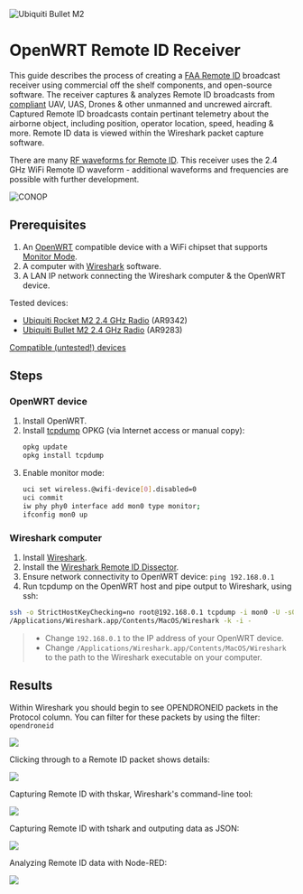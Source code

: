 ![Ubiquiti Bullet M2](../img/remoteid/bullet.jpg)

# OpenWRT Remote ID Receiver

This guide describes the process of creating a [FAA Remote ID](https://www.faa.gov/uas/getting_started/remote_id) broadcast receiver using commercial off the shelf components, and open-source software. The receiver captures & analyzes Remote ID broadcasts from [compliant](https://uasdoc.faa.gov/listDocs) UAV, UAS, Drones & other unmanned and uncrewed aircraft. Captured Remote ID broadcasts contain pertinant telemetry about the airborne object, including position, operator location, speed, heading & more. Remote ID data is viewed within the Wireshark packet capture software.

There are many [RF waveforms for Remote ID](https://drone-remote-id.com/). This receiver uses the 2.4 GHz WiFi Remote ID waveform - additional waveforms and frequencies are possible with further development.

![CONOP](../img/remoteid/wand_conop.png)

## Prerequisites

1. An [OpenWRT](https://openwrt.org/) compatible device with a WiFi chipset that supports [Monitor Mode](https://wiki.wireshark.org/CaptureSetup/WLAN).
2. A computer with [Wireshark](https://www.wireshark.org/) software.
3. A LAN IP network connecting the Wireshark computer & the OpenWRT device.

Tested devices:
* [Ubiquiti Rocket M2 2.4 GHz Radio](https://amzn.to/3u01S3S) (AR9342)
* [Ubiquiti Bullet M2 2.4 GHz Radio](https://amzn.to/4aWZrzT) (AR9283)

[Compatible (untested!) devices](https://deviwiki.com/wiki/List_of_Wireless_Adapters_That_Support_Monitor_Mode_and_Packet_Injection)

## Steps

### OpenWRT device

1. Install OpenWRT.
2. Install [tcpdump](https://openwrt.org/docs/guide-user/firewall/misc/tcpdump_wireshark) OPKG (via Internet access or manual copy):
    ```sh linenum="1"
    opkg update
    opkg install tcpdump
    ```
3. Enable monitor mode:
    ```sh linenum="1"
    uci set wireless.@wifi-device[0].disabled=0
    uci commit
    iw phy phy0 interface add mon0 type monitor;
    ifconfig mon0 up
    ```

### Wireshark computer

1. Install [Wireshark](https://www.wireshark.org/).
2. Install the [Wireshark Remote ID Dissector](https://github.com/opendroneid/wireshark-dissector).
2. Ensure network connectivity to OpenWRT device: `ping 192.168.0.1`
3. Run tcpdump on the OpenWRT host and pipe output to Wireshark, using ssh:
```sh linenum="1"
ssh -o StrictHostKeyChecking=no root@192.168.0.1 tcpdump -i mon0 -U -s0 -w - 'not port 22'|\
/Applications/Wireshark.app/Contents/MacOS/Wireshark -k -i -
```
> * Change `192.168.0.1` to the IP address of your OpenWRT device.
> * Change  `/Applications/Wireshark.app/Contents/MacOS/Wireshark` to the path to the Wireshark executable on your computer.

## Results

Within Wireshark you should begin to see OPENDRONEID packets in the Protocol column. You can filter for these packets by using the filter: `opendroneid`

![](../img/remoteid/wireshark1.png)

Clicking through to a Remote ID packet shows details:

![](../img/remoteid/wireshark_details.png)

Capturing Remote ID with thskar, Wireshark's command-line tool:

![](../img/remoteid/tshark.png)

Capturing Remote ID with tshark and outputing data as JSON:

![](../img/remoteid/tshark_json.png)

Analyzing Remote ID data with Node-RED:

![](../img/remoteid/node-red.png)
